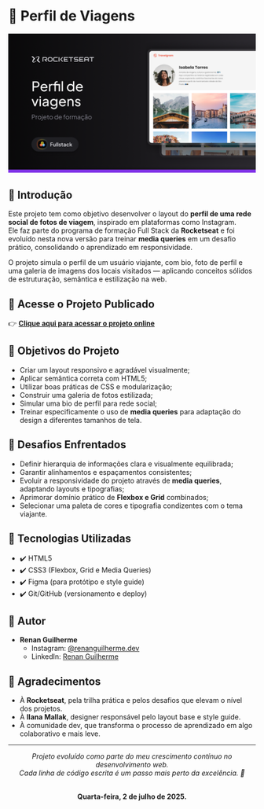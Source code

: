 # 📸 Perfil de Viagens

![Thumbnail do Projeto](/assets/github/images/Thumbnail.png)

## 🧭 Introdução

Este projeto tem como objetivo desenvolver o layout do **perfil de uma rede social de fotos de viagem**, inspirado em plataformas como Instagram.  
Ele faz parte do programa de formação Full Stack da **Rocketseat** e foi evoluído nesta nova versão para treinar **media queries** em um desafio prático, consolidando o aprendizado em responsividade.

O projeto simula o perfil de um usuário viajante, com bio, foto de perfil e uma galeria de imagens dos locais visitados — aplicando conceitos sólidos de estruturação, semântica e estilização na web.

## 🔗 Acesse o Projeto Publicado

👉 **[Clique aqui para acessar o projeto online](https://codebyneander.github.io/travelgram-definitive-edition/)**  

## 🎯 Objetivos do Projeto

- Criar um layout responsivo e agradável visualmente;
- Aplicar semântica correta com HTML5;
- Utilizar boas práticas de CSS e modularização;
- Construir uma galeria de fotos estilizada;
- Simular uma bio de perfil para rede social;
- Treinar especificamente o uso de **media queries** para adaptação do design a diferentes tamanhos de tela.

## 🚧 Desafios Enfrentados

- Definir hierarquia de informações clara e visualmente equilibrada;
- Garantir alinhamentos e espaçamentos consistentes;
- Evoluir a responsividade do projeto através de **media queries**, adaptando layouts e tipografias;
- Aprimorar domínio prático de **Flexbox e Grid** combinados;
- Selecionar uma paleta de cores e tipografia condizentes com o tema viajante.

## 🚀 Tecnologias Utilizadas

- ✔️ HTML5
- ✔️ CSS3 (Flexbox, Grid e Media Queries)
- ✔️ Figma (para protótipo e style guide)
- ✔️ Git/GitHub (versionamento e deploy)

## 👤 Autor

- **Renan Guilherme**
  - Instagram: [@renanguilherme.dev](https://instagram.com/renanguilherme.dev)
  - LinkedIn: [Renan Guilherme](https://linkedin.com/in/renan-guilherme)

## 🙌 Agradecimentos

- À **Rocketseat**, pela trilha prática e pelos desafios que elevam o nível dos projetos.  
- À **Ilana Mallak**, designer responsável pelo layout base e style guide.  
- À comunidade dev, que transforma o processo de aprendizado em algo colaborativo e mais leve.

---

<div align="center">
  
  <i>Projeto evoluído como parte do meu crescimento contínuo no desenvolvimento web.  
  Cada linha de código escrita é um passo mais perto da excelência. 🚀</i>  
  
  <br>  
  <b>Quarta-feira, 2 de julho de 2025.</b>  
  
</div>

